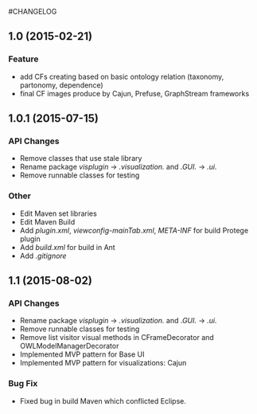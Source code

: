 #CHANGELOG

## 1.0 (2015-02-21)
### Feature
- add CFs creating based on basic ontology relation (taxonomy, partonomy, dependence)
- final CF images produce by Cajun, Prefuse, GraphStream frameworks

## 1.0.1 (2015-07-15)
### API Changes
- Remove classes that use stale library
- Rename package *visplugin* -> *.visualization.* and *.GUI.* -> *.ui.*
- Remove runnable classes for testing
### Other
- Edit Maven set libraries
- Edit Maven Build
- Add *plugin.xml*, *viewconfig-mainTab.xml*, *META-INF* for build Protege plugin
- Add *build.xml* for build in Ant
- Add *.gitignore*

## 1.1 (2015-08-02)
### API Changes
- Rename package *visplugin* -> *.visualization.* and *.GUI.* -> *.ui.*
- Remove runnable classes for testing
- Remove list visitor visual methods in CFrameDecorator and OWLModelManagerDecorator
- Implemented MVP pattern for Base UI
- Implemented MVP pattern for visualizations: Cajun
### Bug Fix
- Fixed bug in build Maven which conflicted Eclipse.
 